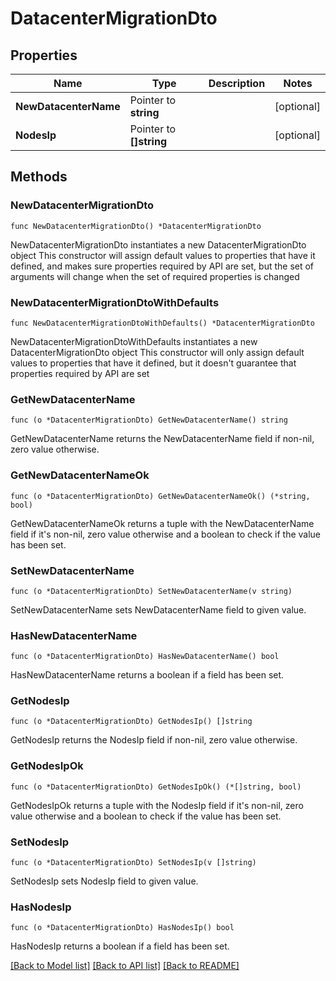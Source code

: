 # DatacenterMigrationDto

## Properties

Name | Type | Description | Notes
------------ | ------------- | ------------- | -------------
**NewDatacenterName** | Pointer to **string** |  | [optional] 
**NodesIp** | Pointer to **[]string** |  | [optional] 

## Methods

### NewDatacenterMigrationDto

`func NewDatacenterMigrationDto() *DatacenterMigrationDto`

NewDatacenterMigrationDto instantiates a new DatacenterMigrationDto object
This constructor will assign default values to properties that have it defined,
and makes sure properties required by API are set, but the set of arguments
will change when the set of required properties is changed

### NewDatacenterMigrationDtoWithDefaults

`func NewDatacenterMigrationDtoWithDefaults() *DatacenterMigrationDto`

NewDatacenterMigrationDtoWithDefaults instantiates a new DatacenterMigrationDto object
This constructor will only assign default values to properties that have it defined,
but it doesn't guarantee that properties required by API are set

### GetNewDatacenterName

`func (o *DatacenterMigrationDto) GetNewDatacenterName() string`

GetNewDatacenterName returns the NewDatacenterName field if non-nil, zero value otherwise.

### GetNewDatacenterNameOk

`func (o *DatacenterMigrationDto) GetNewDatacenterNameOk() (*string, bool)`

GetNewDatacenterNameOk returns a tuple with the NewDatacenterName field if it's non-nil, zero value otherwise
and a boolean to check if the value has been set.

### SetNewDatacenterName

`func (o *DatacenterMigrationDto) SetNewDatacenterName(v string)`

SetNewDatacenterName sets NewDatacenterName field to given value.

### HasNewDatacenterName

`func (o *DatacenterMigrationDto) HasNewDatacenterName() bool`

HasNewDatacenterName returns a boolean if a field has been set.

### GetNodesIp

`func (o *DatacenterMigrationDto) GetNodesIp() []string`

GetNodesIp returns the NodesIp field if non-nil, zero value otherwise.

### GetNodesIpOk

`func (o *DatacenterMigrationDto) GetNodesIpOk() (*[]string, bool)`

GetNodesIpOk returns a tuple with the NodesIp field if it's non-nil, zero value otherwise
and a boolean to check if the value has been set.

### SetNodesIp

`func (o *DatacenterMigrationDto) SetNodesIp(v []string)`

SetNodesIp sets NodesIp field to given value.

### HasNodesIp

`func (o *DatacenterMigrationDto) HasNodesIp() bool`

HasNodesIp returns a boolean if a field has been set.


[[Back to Model list]](../README.md#documentation-for-models) [[Back to API list]](../README.md#documentation-for-api-endpoints) [[Back to README]](../README.md)



